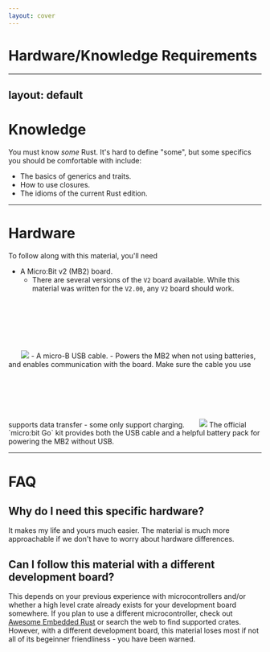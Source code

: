 ```yaml
---
layout: cover
---
```


# Hardware/Knowledge Requirements

---
layout: default
---

# Knowledge
You must know *some* Rust. It's hard to define "some", but some specifics you should be comfortable with include:
- The basics of generics and traits.
- How to use closures.
- The idioms of the current Rust edition.

---

# Hardware
To follow along with this material, you'll need
- A Micro:Bit v2 (MB2) board.
  - There are several versions of the `V2` board available. While this material was written for the `V2.00`, any `V2` board should work.

<img src="/images/microbit-v2.jpg" style="margin-top: 20%; margin-left:5%;max-width: 100%; max-height: 90%;">
- A micro-B USB cable.
  - Powers the MB2 when not using batteries, and enables communication with the board. Make sure the cable you use supports data transfer - some only support charging.

<img src="/images/usb-cable.jpg" style="margin-top: 20%; margin-left:5%;max-width: 100%; max-height: 90%;">
The official `micro:bit Go` kit provides both the USB cable and a helpful battery pack for powering the MB2 without USB.

---
# FAQ
## Why do I need this specific hardware?
It makes my life and yours much easier.
The material is much more approachable if we don't have to worry about hardware differences.
## Can I follow this material with a different development board?
This depends on your previous experience with microcontrollers and/or whether a high level crate already exists for your development board somewhere. If you plan to use a different microcontroller, check out [Awesome Embedded Rust](https://github.com/rust-embedded/awesome-embedded-rust) or search the web to find supported crates.
However, with a different development board, this material loses most if not all of its begeinner friendliness - you have been warned.
